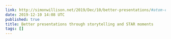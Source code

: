 ```yaml
---
link: http://simonwillison.net/2019/Dec/10/better-presentations/#atom-everything
date: 2019-12-10 14:08 UTC
published: true
title: Better presentations through storytelling and STAR moments
tags: []
---
```



